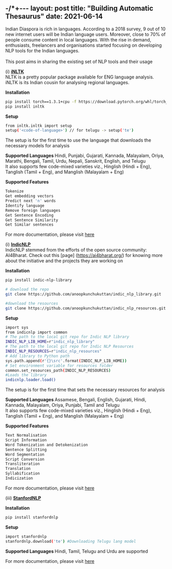 -/*+---
layout: post
title: "Building Automatic Thesaurus"
date: 2021-06-14
---

Indian Diaspora is rich in languages. According to a 2018 survey, 9 out of 10 new internet users will be Indian language users. Moreover, close to 70% of people consume content in local languages. With the rise in demand, enthusiasts, freelancers and organisations started focusing on developing NLP tools for the Indian languages.
<br/><br/>
This post aims in sharing the existing set of NLP tools and their usage
<br/>

(i) <b> [iNLTK](https://inltk.readthedocs.io/en/latest/) </b> <br/>
NLTK is a pretty popular package available for ENG language analysis. iNLTK is its Indian cousin for analysing regional languages.

<b> Installation </b>
```bash
pip install torch==1.3.1+cpu -f https://download.pytorch.org/whl/torch_stable.html
pip install inltk
```
<b> Setup </b>
```bash
from inltk.inltk import setup
setup('<code-of-language>') // for telugu -> setup('te')
```
The setup is for the first time to use the language that downloads the necessary models for analysis <br/>

<b> Supported Languages </b>
Hindi, Punjabi, Gujarati, Kannada, Malayalam, Oriya, Marathi, Bengali, Tamil, Urdu, Nepali, Sanskrit, English, and Telugu <br/>
It also supports few code-mixed varieties viz., Hinglish (Hindi + Eng), Tanglish (Tamil + Eng), and Manglish (Malayalam + Eng) <br/>

<b> Supported Features </b>
```bash
Tokenize
Get embedding vectors
Predict next 'n' words
Identify language
Remove foreign languages
Get Sentence Encoding
Get Sentence Similarity
Get Similar sentences
```
For more documentation, please visit [here](https://inltk.readthedocs.io/en/latest/)

(i) <b> [IndicNLP](https://indicnlp.ai4bharat.org/home/) </b> <br/>
IndicNLP stemmed from the efforts of the open source community: AI4Bharat. Check out this [page] (https://ai4bharat.org/) for knowing more about the initiative and the projects they are working on <br/>

<b> Installation </b>
```bash
pip install indic-nlp-library

# download the repo
git clone https://github.com/anoopkunchukuttan/indic_nlp_library.git

#download the resources
git clone https://github.com/anoopkunchukuttan/indic_nlp_resources.git
```
<b> Setup </b>
```bash
import sys
from indicnlp import common 
# The path to the local git repo for Indic NLP library
INDIC_NLP_LIB_HOME=r"indic_nlp_library"	 
# The path to the local git repo for Indic NLP Resources	 
INDIC_NLP_RESOURCES=r"indic_nlp_resources"	 
# Add library to Python path	 
sys.path.append(r'{}\src'.format(INDIC_NLP_LIB_HOME))	 
# Set environment variable for resources folder	   
common.set_resources_path(INDIC_NLP_RESOURCES)
#Loads the library
indicnlp.loader.load()
```
The setup is for the first time that sets the necessary resources for analysis <br/>

<b> Supported Languages </b>
Assamese, Bengali, English, Gujarati, Hindi, Kannada, Malayalam, Oriya, Punjabi, Tamil and Telugu <br/>
It also supports few code-mixed varieties viz., Hinglish (Hindi + Eng), Tanglish (Tamil + Eng), and Manglish (Malayalam + Eng) <br/>

<b> Supported Features </b>
```bash
Text Normalisation
Script Information
Word Tokenization and Detokenization
Sentence Splitting
Word Segmentation
Script Conversion
Transliteration
Translation
Syllabification
Indicization
```
For more documentation, please visit [here](https://indic-nlp-library.readthedocs.io/en/latest/index.html) <br/>

(iii) <b> [StanfordNLP](https://stanfordnlp.github.io/stanza/index.html) </b> <br/>

<b> Installation </b>
```bash
pip install stanfordnlp
```
<b> Setup </b>
```bash
import stanfordnlp
stanfordnlp.download('te') #Downloading Telugu lang model
```
<b> Supported Languages </b>
Hindi, Tamil, Telugu and Urdu are supported <br/>

For more documentation, please visit [here](https://stanfordnlp.github.io/stanza/usage.html) <br/>
